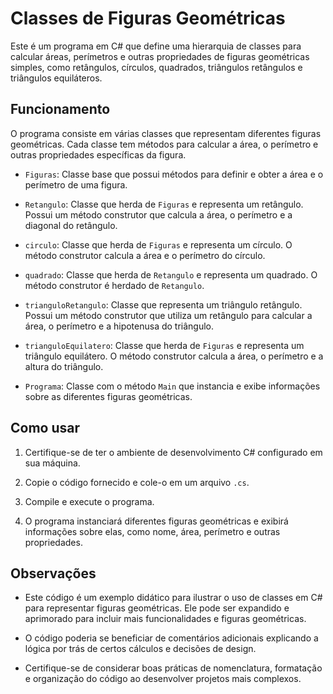 # Classes de Figuras Geométricas

Este é um programa em C# que define uma hierarquia de classes para calcular áreas, perímetros e outras propriedades de figuras geométricas simples, como retângulos, círculos, quadrados, triângulos retângulos e triângulos equiláteros.

## Funcionamento

O programa consiste em várias classes que representam diferentes figuras geométricas. Cada classe tem métodos para calcular a área, o perímetro e outras propriedades específicas da figura.

- `Figuras`: Classe base que possui métodos para definir e obter a área e o perímetro de uma figura.

- `Retangulo`: Classe que herda de `Figuras` e representa um retângulo. Possui um método construtor que calcula a área, o perímetro e a diagonal do retângulo.

- `circulo`: Classe que herda de `Figuras` e representa um círculo. O método construtor calcula a área e o perímetro do círculo.

- `quadrado`: Classe que herda de `Retangulo` e representa um quadrado. O método construtor é herdado de `Retangulo`.

- `trianguloRetangulo`: Classe que representa um triângulo retângulo. Possui um método construtor que utiliza um retângulo para calcular a área, o perímetro e a hipotenusa do triângulo.

- `trianguloEquilatero`: Classe que herda de `Figuras` e representa um triângulo equilátero. O método construtor calcula a área, o perímetro e a altura do triângulo.

- `Programa`: Classe com o método `Main` que instancia e exibe informações sobre as diferentes figuras geométricas.

## Como usar

1. Certifique-se de ter o ambiente de desenvolvimento C# configurado em sua máquina.

2. Copie o código fornecido e cole-o em um arquivo `.cs`.

3. Compile e execute o programa.

4. O programa instanciará diferentes figuras geométricas e exibirá informações sobre elas, como nome, área, perímetro e outras propriedades.

## Observações

- Este código é um exemplo didático para ilustrar o uso de classes em C# para representar figuras geométricas. Ele pode ser expandido e aprimorado para incluir mais funcionalidades e figuras geométricas.

- O código poderia se beneficiar de comentários adicionais explicando a lógica por trás de certos cálculos e decisões de design.

- Certifique-se de considerar boas práticas de nomenclatura, formatação e organização do código ao desenvolver projetos mais complexos.
